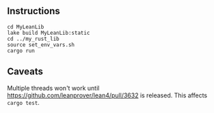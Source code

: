 ## Instructions

```shell
cd MyLeanLib
lake build MyLeanLib:static
cd ../my_rust_lib
source set_env_vars.sh
cargo run
```


## Caveats
Multiple threads won't work until https://github.com/leanprover/lean4/pull/3632 is released. This affects `cargo test`.

